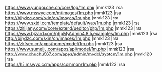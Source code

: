 https://www.yungouche.cn/core/log/1m.php |mmk123 |rsa  
https://www.mswyc.com/m/images/1m.php |mmk123 |rsa  
http://bjjydzc.com/skin/cn/images/1m.php |mmk123 |rsa  
https://www.sxjdl.com/template/default/wap/1m.php |mmk123 |rsa  
https://zhijiany.com//core/extend/ueditor/php/1m.php |mmk123 |rsa  
https://www.bjzard.com/phpMyAdmin4.8.5/examples/1m.php |mmk123 |rsa  
http://bjjydzc.com/skin/cn/images/1m.php |mmk123 |rsa  
https://zhfsec.cn/apps/home/model/1m.php |mmk123 |rsa  
https://www.sumeiju.com/apps/api/model/1m.php |mmk123 |rsa  
http://www.chuchu567.com/apps/admin/model/system/1m.php |mmk123 |rsa  
https://h5.mswyc.com/apps/common/1m.php |mmk123 |rsa  
